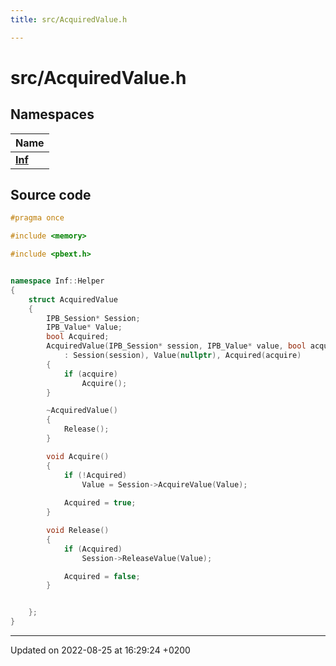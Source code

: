 ```yaml
---
title: src/AcquiredValue.h

---
```


# src/AcquiredValue.h



## Namespaces

| Name           |
| -------------- |
| **[Inf](/doxygen/Namespaces/namespace_inf/)**  |




## Source code

```cpp
#pragma once

#include <memory>

#include <pbext.h>


namespace Inf::Helper
{
    struct AcquiredValue
    {
        IPB_Session* Session;
        IPB_Value* Value;
        bool Acquired;
        AcquiredValue(IPB_Session* session, IPB_Value* value, bool acquire = true)
            : Session(session), Value(nullptr), Acquired(acquire)
        {
            if (acquire)
                Acquire();
        }

        ~AcquiredValue()
        {
            Release();
        }

        void Acquire()
        {
            if (!Acquired)
                Value = Session->AcquireValue(Value);
        
            Acquired = true;
        }

        void Release()
        {
            if (Acquired)
                Session->ReleaseValue(Value);

            Acquired = false;
        }


    };
}
```


-------------------------------

Updated on 2022-08-25 at 16:29:24 +0200
